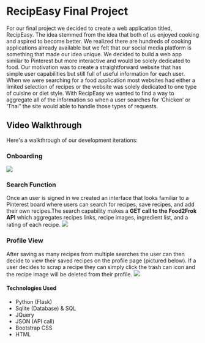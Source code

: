 # RecipEasy Final Project

For our final project we decided to create a web application titled, RecipEasy. The idea stemmed from the idea that both of us enjoyed cooking and aspired to become better. We realized there are hundreds of cooking applications already available but we felt that our social media platform is
something that made our idea unique. We decided to build a web app similar to Pinterest but
more interactive and would be solely dedicated to food. Our motivation was to create a
straightforward website that has simple user capabilities but still full of useful information for
each user. When we were searching for a food application most websites had either a limited
selection of recipes or the website was solely dedicated to one type of cuisine or diet style. With
RecipEasy we wanted to find a way to aggregate all of the information so when a user searches
for ‘Chicken’ or ‘Thai” the site would able to handle those types of requests.

<!-- Final project for Info290t

In order to use this application, you must install a plugin from the Google Chrome app.

To install, Google search the following term: "Allow-Control-Allow Origin."

The first search result should be the correct one, from the Google Chrome web store.

Click on the green button on the top-right hand corner of the app pop up to install.

Once completed, there should be a red square with the letters "CORS" in the top right hand corner of your Chrome tab next to the settings icon.

Click on the CORS icon.

Once you are ready to begin using the website, toggle the switch for "Enable cross-origin resource sharing." Copy and paste the following link in the user input "URL or URL pattern" section after your http://O.O.O.####/recipe_feed where the #### stands for the port number.

Refresh your page and you are ready to begin. -->




## Video Walkthrough

Here's a walkthrough of our development iterations:
### Onboarding
<img src="/gifs/onboarding.gif"  />

### Search Function
Once an user is signed in we created an interface that looks familiar to a Pinterest board where users can search for recipes, save recipes, and add their own recipes.The search capability makes a **GET call to the Food2Frok API** which aggregates recipes links, recipe images, ingredient list, and a rating of each recipe.
<img src="/gifs/search-func.gif"  />

### Profile View
After saving as many recipes from multiple searches the user can then decide to view their saved recipes on the profile page (pictured below). If a user decides to scrap
a recipe they can simply click the trash can icon and the recipe image will be deleted from their
profile.
<img src="/gifs/profile-view.gif"  />

<!-- > ![](/gifs/onboarding.gif) -->


#### Technologies Used
* Python (Flask)
* Sqlite (Database) & SQL
* JQuery
* JSON (API call)
* Bootstrap CSS
* HTML
